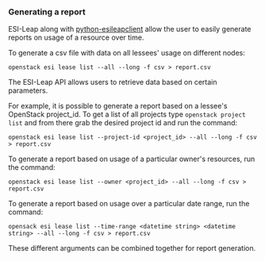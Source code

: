 ### Generating a report

ESI-Leap along with [python-esileapclient](https://github.com/CCI-MOC/python-esileapclient) allow the user to easily generate reports on usage
of a resource over time.

To generate a csv file with data on all lessees' usage on different nodes:
```
openstack esi lease list --all --long -f csv > report.csv
```

The ESI-Leap API allows users to retrieve data based on certain parameters.

For example, it is possible to generate a report based on a lessee's OpenStack project_id. To get a list of all
projects type ``openstack project list`` and from there grab the desired project id and run the command:


```
openstack esi lease list --project-id <project_id> --all --long -f csv > report.csv
```

To generate a report based on usage of a particular owner's resources, run the command:

```
openstack esi lease list --owner <project_id> --all --long -f csv > report.csv
```

To generate a report based on usage over a particular date range, run the command:

```
opensack esi lease list --time-range <datetime string> <datetime string> --all --long -f csv > report.csv
```

These different arguments can be combined together for report generation.
